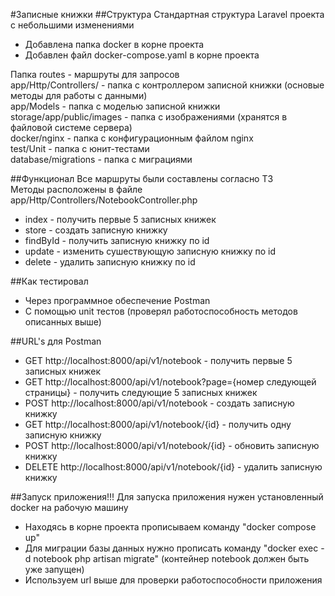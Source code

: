 #Записные книжки
##Структура
Стандартная структура Laravel проекта с небольшими изменениями <br>
- Добавлена папка docker в корне проекта
- Добавлен файл docker-compose.yaml в корне проекта

Папка routes - маршруты для запросов <br>
app/Http/Controllers/ - папка с контроллером записной книжки (основые методы для работы с данными) <br>
app/Models - папка с моделью записной книжки <br>
storage/app/public/images - папка с изображениями (хранятся в файловой системе сервера) <br>
docker/nginx - папка с конфигурационным файлом nginx <br>
test/Unit - папка с юнит-тестами <br>
database/migrations - папка с миграциями

##Функционал
Все маршруты были составлены согласно ТЗ <br>
Методы расположены в файле app/Http/Controllers/NotebookController.php <br>
- index - получить первые 5 записных книжек
- store - создать записную книжку
- findById - получить записную книжку по id
- update - изменить сушествующую записную книжку по id
- delete - удалить записную книжку по id

##Как тестировал
- Через программное обеспечение Postman
- С помощью unit тестов (проверял работоспособность методов описанных выше)

##URL's для Postman
- GET http://localhost:8000/api/v1/notebook - получить первые 5 записных книжек <br>
- GET http://localhost:8000/api/v1/notebook?page={номер следующей страницы} - получить следующие 5 записных книжек
- POST http://localhost:8000/api/v1/notebook - создать записную книжку
- GET http://localhost:8000/api/v1/notebook/{id} - получить одну записную книжку
- POST http://localhost:8000/api/v1/notebook/{id} - обновить записную книжку
- DELETE http://localhost:8000/api/v1/notebook/{id} - удалить записную книжку

##Запуск приложения!!!
Для запуска приложения нужен установленный docker на рабочую машину <br>
- Находясь в корне проекта прописываем команду "docker compose up"
- Для миграции базы данных нужно прописать команду "docker exec -d notebook php artisan migrate" (контейнер notebook должен быть уже запущен)
- Используем url выше для проверки работоспособности приложения
